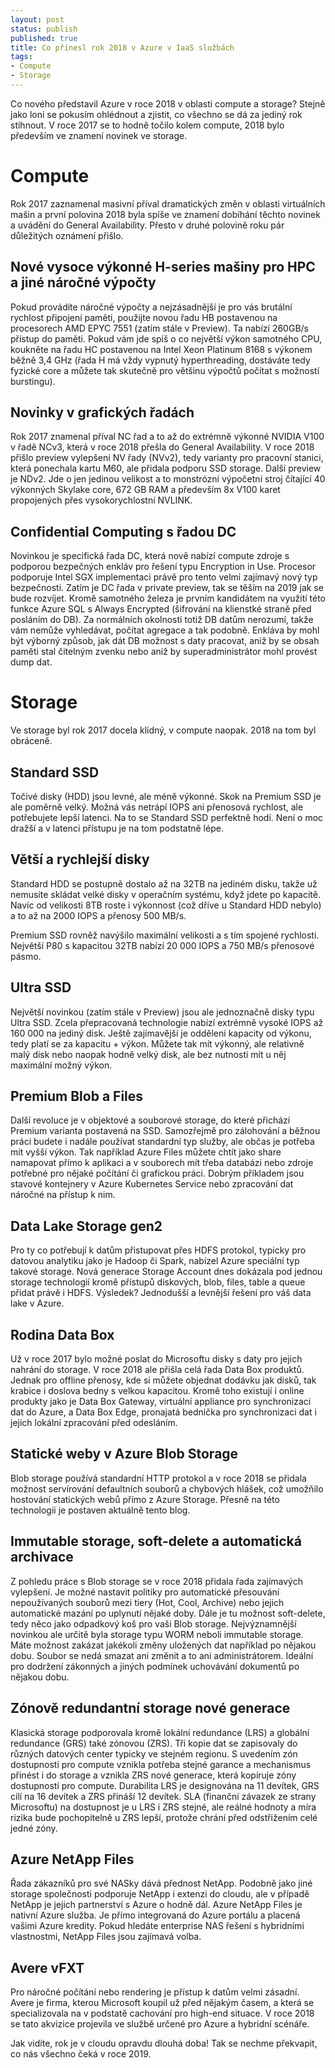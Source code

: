 ```yaml
---
layout: post
status: publish
published: true
title: Co přinesl rok 2018 v Azure v IaaS službách
tags:
- Compute
- Storage
---
```

Co nového představil Azure v roce 2018 v oblasti compute a storage? Stejně jako loni se pokusím ohlédnout a zjistit, co všechno se dá za jediný rok stihnout. V roce 2017 se to hodně točilo kolem compute, 2018 bylo především ve znamení novinek ve storage.

# Compute
Rok 2017 zaznamenal masivní příval dramatických změn v oblasti virtuálních mašin a první polovina 2018 byla spíše ve znamení dobíhání těchto novinek a uvádění do General Availability. Přesto v druhé polovině roku pár důležitých oznámení přišlo.

## Nové vysoce výkonné H-series mašiny pro HPC a jiné náročné výpočty
Pokud provádíte náročné výpočty a nejzásadnější je pro vás brutální rychlost připojení paměti, použijte novou řadu HB postavenou na procesorech AMD EPYC 7551 (zatím stále v Preview). Ta nabízí 260GB/s přístup do paměti. Pokud vám jde spíš o co největší výkon samotného CPU, koukněte na řadu HC postavenou na Intel Xeon Platinum 8168 s výkonem běžně 3,4 GHz (řada H má vždy vypnutý hyperthreading, dostáváte tedy fyzické core a můžete tak skutečně pro většinu výpočtů počítat s možností burstingu).

## Novinky v grafických řadách
Rok 2017 znamenal příval NC řad a to až do extrémně výkonné NVIDIA V100 v řadě NCv3, která v roce 2018 přešla do General Availability. V roce 2018 přišlo preview vylepšení NV řady (NVv2), tedy varianty pro pracovní stanici, která ponechala kartu M60, ale přidala podporu SSD storage. Další preview je NDv2. Jde o jen jedinou velikost a to monstrózní výpočetní stroj čítající 40 výkonných Skylake core, 672 GB RAM a především 8x V100 karet propojených přes vysokorychlostní NVLINK.

## Confidential Computing s řadou DC
Novinkou je specifická řada DC, která nově nabízí compute zdroje s podporou bezpečných enkláv pro řešení typu Encryption in Use. Procesor podporuje Intel SGX implementaci právě pro tento velmi zajímavý nový typ bezpečnosti. Zatím je DC řada v private preview, tak se těším na 2019 jak se bude rozvíjet. Kromě samotného železa je prvním kandidátem na využití této funkce Azure SQL s Always Encrypted (šifrování na klienstké straně před posláním do DB). Za normálních okolností totiž DB datům nerozumí, takže vám nemůže vyhledávat, počítat agregace a tak podobně. Enkláva by mohl být výborný způsob, jak dát DB možnost s daty pracovat, aniž by se obsah paměti stal čitelným zvenku nebo aniž by superadministrátor mohl provést dump dat.

# Storage
Ve storage byl rok 2017 docela klidný, v compute naopak. 2018 na tom byl obráceně.

## Standard SSD
Točivé disky (HDD) jsou levné, ale méně výkonné. Skok na Premium SSD je ale poměrně velký. Možná vás netrápí IOPS ani přenosová rychlost, ale potřebujete lepší latenci. Na to se Standard SSD perfektně hodí. Není o moc dražší a v latenci přístupu je na tom podstatně lépe.

## Větší a rychlejší disky
Standard HDD se postupně dostalo až na 32TB na jediném disku, takže už nemusíte skládat velké disky v operačním systému, když jdete po kapacitě. Navíc od velikosti 8TB roste i výkonnost (což dříve u Standard HDD nebylo) a to až na 2000 IOPS a přenosy 500 MB/s.

Premium SSD rovněž navýšilo maximální velikosti a s tím spojené rychlosti. Největší P80 s kapacitou 32TB nabízí 20 000 IOPS a 750 MB/s přenosové pásmo.

## Ultra SSD
Největší novinkou (zatím stále v Preview) jsou ale jednoznačně disky typu Ultra SSD. Zcela přepracovaná technologie nabízí extrémně vysoké IOPS až 160 000 na jediný disk. Ještě zajímavější je oddělení kapacity od výkonu, tedy platí se za kapacitu + výkon. Můžete tak mít výkonný, ale relativně malý disk nebo naopak hodně velký disk, ale bez nutnosti mít u něj maximální možný výkon.

## Premium Blob a Files
Další revoluce je v objektové a souborové storage, do které přichází Premium varianta postavená na SSD. Samozřejmě pro zálohování a běžnou práci budete i nadále používat standardní typ služby, ale občas je potřeba mít vyšší výkon. Tak například Azure Files můžete chtít jako share namapovat přímo k aplikaci a v souborech mít třeba databázi nebo zdroje potřebné pro nějaké počítání či grafickou práci. Dobrým příkladem jsou stavové kontejnery v Azure Kubernetes Service nebo zpracování dat náročné na přístup k nim.

## Data Lake Storage gen2
Pro ty co potřebují k datům přistupovat přes HDFS protokol, typicky pro datovou analytiku jako je Hadoop či Spark, nabízel Azure speciální typ takové storage. Nová generace Storage Account dnes dokázala pod jednou storage technologií kromě přístupů diskových, blob, files, table a queue přidat právě i HDFS. Výsledek? Jednodušší a levnější řešení pro váš data lake v Azure.

## Rodina Data Box
Už v roce 2017 bylo možné poslat do Microsoftu disky s daty pro jejich nahrání do storage. V roce 2018 ale přišla celá řada Data Box produktů. Jednak pro offline přenosy, kde si můžete objednat dodávku jak disků, tak krabice i doslova bedny s velkou kapacitou. Kromě toho existují i online produkty jako je Data Box Gateway, virtuální appliance pro synchronizaci dat do Azure, a Data Box Edge, pronajatá bednička pro synchronizaci dat i jejich lokální zpracování před odesláním.

## Statické weby v Azure Blob Storage
Blob storage používá standardní HTTP protokol a v roce 2018 se přidala možnost servírování defaultních souborů a chybových hlášek, což umožňilo hostování statických webů přímo z Azure Storage. Přesně na této technologii je postaven aktuálně tento blog.

## Immutable storage, soft-delete a automatická archivace
Z pohledu práce s Blob storage se v roce 2018 přidala řada zajímavých vylepšení. Je možné nastavit politiky pro automatické přesouvání nepoužívaných souborů mezi tiery (Hot, Cool, Archive) nebo jejich automatické mazání po uplynutí nějaké doby. Dále je tu možnost soft-delete, tedy něco jako odpadkový koš pro vaši Blob storage. Nejvýznamnější novinkou ale určitě byla storage typu WORM neboli immutable storage. Máte možnost zakázat jakékoli změny uložených dat například po nějakou dobu. Soubor se nedá smazat ani změnit a to ani administrátorem. Ideální pro dodržení zákonných a jiných podmínek uchovávání dokumentů po nějakou dobu.

## Zónově redundantní storage nové generace
Klasická storage podporovala kromě lokální redundance (LRS) a globální redundance (GRS) také zónovou (ZRS). Tři kopie dat se zapisovaly do různých datových center typicky ve stejném regionu. S uvedením zón dostupnosti pro compute vznikla potřeba stejné garance a mechanismus přinést i do storage a vznikla ZRS nové generace, která kopíruje zóny dostupnosti pro compute. Durabilita LRS je designována na 11 devítek, GRS cílí na 16 devítek a ZRS přináší 12 devítek. SLA (finanční závazek ze strany Microsoftu) na dostupnost je u LRS i ZRS stejné, ale reálné hodnoty a míra rizika bude pochopitelně u ZRS lepší, protože chrání před odstřižením celé jedné zóny.

## Azure NetApp Files
Řada zákazníků pro své NASky dává přednost NetApp. Podobně jako jiné storage společnosti podporuje NetApp i extenzi do cloudu, ale v případě NetApp je jejich partnerství s Azure o hodně dál. Azure NetApp Files je nativní Azure služba. Je přímo integrovaná do Azure portálu a placená vašimi Azure kredity. Pokud hledáte enterprise NAS řešení s hybridními vlastnostmi, NetApp Files jsou zajímavá volba.

## Avere vFXT
Pro náročné počítání nebo rendering je přístup k datům velmi zásadní. Avere je firma, kterou Microsoft koupil už před nějakým časem, a která se specializovala na v podstatě cachování pro high-end situace. V roce 2018 se tato akvizice projevila ve službě určené pro Azure a hybridní scénáře.

Jak vidíte, rok je v cloudu opravdu dlouhá doba! Tak se nechme překvapit, co nás všechno čeká v roce 2019.